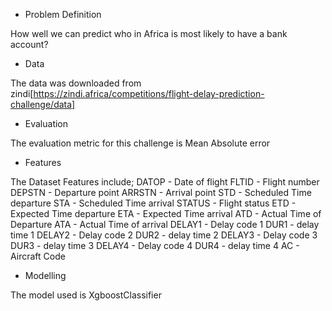 * Problem Definition

How well we can predict who in Africa is most likely to have a bank account?

* Data

The data was downloaded from zindi[https://zindi.africa/competitions/flight-delay-prediction-challenge/data]

* Evaluation

The evaluation metric for this challenge is Mean Absolute error

* Features

The Dataset Features include;
DATOP - Date of flight
FLTID - Flight number
DEPSTN - Departure point
ARRSTN - Arrival point
STD - Scheduled Time departure
STA - Scheduled Time arrival
STATUS - Flight status
ETD - Expected Time departure
ETA - Expected Time arrival
ATD - Actual Time of Departure
ATA - Actual Time of arrival
DELAY1 - Delay code 1
DUR1 - delay time 1
DELAY2 - Delay code 2
DUR2 - delay time 2
DELAY3 - Delay code 3
DUR3 - delay time 3
DELAY4 - Delay code 4
DUR4 - delay time 4
AC - Aircraft Code

* Modelling

The model used is XgboostClassifier
